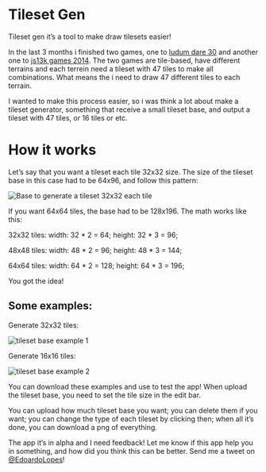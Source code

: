 Tileset Gen
=========

Tileset gen it’s a tool to make draw tilesets easier!

In the last 3 months i finished two games, one to [ludum dare 30](http://www.ludumdare.com/compo/ludum-dare-30/?action=preview&uid=41337) and another one to [js13k games 2014](http://js13kgames.com/entries/elemental-block-shooters). The two games are tile-based, have different terrains and each terrein need a tileset with 47 tiles to make all combinations. What means the i need to draw 47 different tiles to each terrain.

I wanted to make this process easier, so i was think a lot about make a tileset generator, something that receive a small tileset base, and output a tileset with 47 tiles, or 16 tiles or etc.

How it works
==========

Let’s say that you want a tileset each tile 32x32 size. The size of the tileset base in this case had to be 64x96, and follow this pattern:

![Base to generate a tileset 32x32 each tile](http://i.imgur.com/OQZggER.png)

If you want 64x64 tiles, the base had to be 128x196. The math works like this:

32x32 tiles:
width: 32 * 2 = 64;
height: 32 * 3 = 96;

48x48 tiles:
width: 48 * 2 = 96;
height: 48 * 3 = 144;

64x64 tiles:
width: 64 * 2 = 128;
height: 64 * 3 = 196;

You got the idea!

Some examples:
----------------------

Generate 32x32 tiles:

![tileset base example 1](http://i.imgur.com/NQs3KxC.png)

Generate 16x16 tiles:

![tileset base example 2](http://i.imgur.com/7F9407n.png)

You can download these examples and use to test the app! When upload the tileset base, you need to set the tile size in the edit bar.

You can upload how much tileset base you want; you can delete them if you want; you can change the type of each tileset by clicking then; when all it’s done, you can download a png of everything.

The app it’s in alpha and I need feedback! Let me know if this app help you in something, and how did you think this can be better. Send me a tweet on [@EdoardoLopes](https://twitter.com/EdoardoLopes)!
